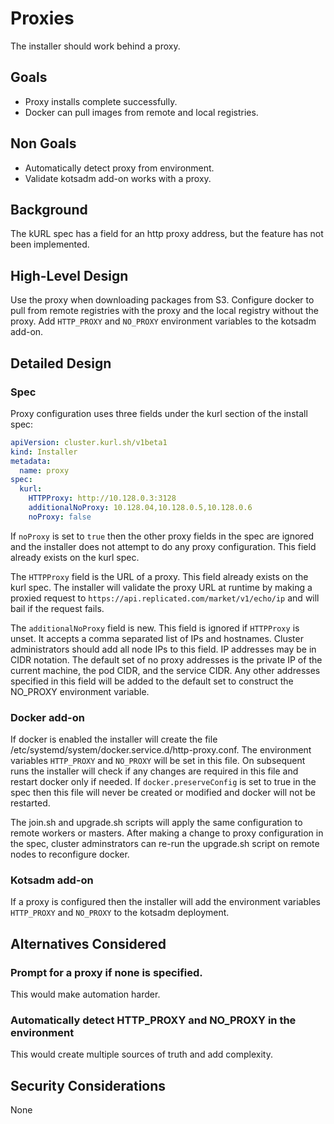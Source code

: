 # Proxies

The installer should work behind a proxy.

## Goals

- Proxy installs complete successfully.
- Docker can pull images from remote and local registries.

## Non Goals

- Automatically detect proxy from environment.
- Validate kotsadm add-on works with a proxy.

## Background

The kURL spec has a field for an http proxy address, but the feature has not been implemented.

## High-Level Design

Use the proxy when downloading packages from S3.
Configure docker to pull from remote registries with the proxy and the local registry without the proxy.
Add `HTTP_PROXY` and `NO_PROXY` environment variables to the kotsadm add-on.

## Detailed Design

### Spec

Proxy configuration uses three fields under the kurl section of the install spec:

```yaml
apiVersion: cluster.kurl.sh/v1beta1
kind: Installer
metadata:
  name: proxy
spec:
  kurl:
    HTTPProxy: http://10.128.0.3:3128
    additionalNoProxy: 10.128.04,10.128.0.5,10.128.0.6
    noProxy: false
```

If `noProxy` is set to `true` then the other proxy fields in the spec are ignored and the installer does not attempt to do any proxy configuration.
This field already exists on the kurl spec.

The `HTTPProxy` field is the URL of a proxy.
This field already exists on the kurl spec.
The installer will validate the proxy URL at runtime by making a proxied request to `https://api.replicated.com/market/v1/echo/ip` and will bail if the request fails.

The `additionalNoProxy` field is new.
This field is ignored if `HTTPProxy` is unset.
It accepts a comma separated list of IPs and hostnames.
Cluster administrators should add all node IPs to this field.
IP addresses may be in CIDR notation.
The default set of no proxy addresses is the private IP of the current machine, the pod CIDR, and the service CIDR.
Any other addresses specified in this field will be added to the default set to construct the NO_PROXY environment variable.

### Docker add-on

If docker is enabled the installer will create the file /etc/systemd/system/docker.service.d/http-proxy.conf.
The environment variables `HTTP_PROXY` and `NO_PROXY` will be set in this file.
On subsequent runs the installer will check if any changes are required in this file and restart docker only if needed.
If `docker.preserveConfig` is set to true in the spec then this file will never be created or modified and docker will not be restarted.

The join.sh and upgrade.sh scripts will apply the same configuration to remote workers or masters.
After making a change to proxy configuration in the spec, cluster adminstrators can re-run the upgrade.sh script on remote nodes to reconfigure docker.

### Kotsadm add-on

If a proxy is configured then the installer will add the environment variables `HTTP_PROXY` and `NO_PROXY` to the kotsadm deployment.

## Alternatives Considered

### Prompt for a proxy if none is specified.

This would make automation harder.

### Automatically detect HTTP_PROXY and NO_PROXY in the environment

This would create multiple sources of truth and add complexity.

## Security Considerations

None
